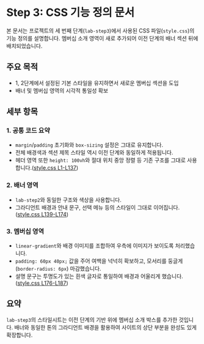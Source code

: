 # Step 3: CSS 기능 정의 문서

본 문서는 프로젝트의 세 번째 단계(`lab-step3`)에서 사용된 CSS 파일(`style.css`)의 기능 정의를 설명합니다. 멤버십 소개 영역이 새로 추가되어 이전 단계의 배너 섹션 뒤에 배치되었습니다.

## 주요 목적
- 1, 2단계에서 설정된 기본 스타일을 유지하면서 새로운 멤버십 섹션을 도입
- 배너 및 멤버십 영역의 시각적 통일성 확보

## 세부 항목

### 1. 공통 코드 요약
- `margin`/`padding` 초기화와 `box-sizing` 설정은 그대로 유지합니다.
- 전체 배경색과 섹션 제목 스타일 역시 이전 단계와 동일하게 적용됩니다.
- 헤더 영역 또한 `height: 100vh`와 절대 위치 중앙 정렬 등 기존 구조를 그대로 사용합니다.([style.css&nbsp;L1-L137](lab-step3/style.css#L1-L137))

### 2. 배너 영역
- `lab-step2`와 동일한 구조와 색상을 사용합니다.
- 그라디언트 배경과 안내 문구, 선택 메뉴 등의 스타일이 그대로 이어집니다.([style.css&nbsp;L139-L174](lab-step3/style.css#L139-L174))

### 3. 멤버십 영역
- `linear-gradient`와 배경 이미지를 조합하여 우측에 이미지가 보이도록 처리했습니다.
- `padding: 60px 40px;` 값을 주어 여백을 넉넉히 확보하고, 모서리를 둥글게(`border-radius: 6px`) 마감했습니다.
- 설명 문구는 투명도가 있는 흰색 글자로 통일하여 배경과 어울리게 했습니다.([style.css&nbsp;L176-L187](lab-step3/style.css#L176-L187))

## 요약
`lab-step3`의 스타일시트는 이전 단계의 기반 위에 멤버십 소개 박스를 추가한 것입니다. 배너와 동일한 톤의 그라디언트 배경을 활용하여 사이트의 상단 부분을 완성도 있게 확장합니다.
